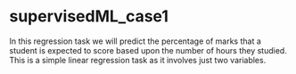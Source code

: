 # supervisedML_case1

In this regression task we will predict the percentage of marks that a student is expected to score based upon the number of hours they studied. This is a simple linear regression task as it involves just two variables.
